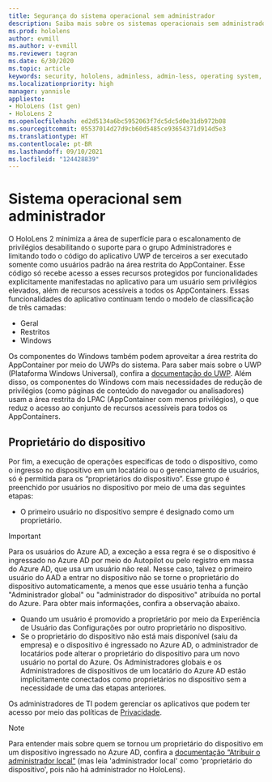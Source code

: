 ```yaml
---
title: Segurança do sistema operacional sem administrador
description: Saiba mais sobre os sistemas operacionais sem administrador, os proprietários de dispositivos e a segurança em dispositivos de realidade misturada do HoloLens.
ms.prod: hololens
author: evmill
ms.author: v-evmill
ms.reviewer: tagran
ms.date: 6/30/2020
ms.topic: article
keywords: security, hololens, adminless, admin-less, operating system, admin-less operating system, admin os, admin-less os, hololens 2, hololens2 security,
ms.localizationpriority: high
manager: yannisle
appliesto:
- HoloLens (1st gen)
- HoloLens 2
ms.openlocfilehash: ed2d5134a6bc5952063f7dc5dc5d0e31db972b08
ms.sourcegitcommit: 05537014d27d9cb60d5485ce93654371d914d5e3
ms.translationtype: HT
ms.contentlocale: pt-BR
ms.lasthandoff: 09/10/2021
ms.locfileid: "124428839"
---
```

# <a name="admin-less-operating-system"></a>Sistema operacional sem administrador

O HoloLens 2 minimiza a área de superfície para o escalonamento de privilégios desabilitando o suporte para o grupo Administradores e limitando todo o código do aplicativo UWP de terceiros a ser executado somente como usuários padrão na área restrita do AppContainer. Esse código só recebe acesso a esses recursos protegidos por funcionalidades explicitamente manifestadas no aplicativo para um usuário sem privilégios elevados, além de recursos acessíveis a todos os AppContainers.
Essas funcionalidades do aplicativo continuam tendo o modelo de classificação de três camadas:
  * Geral
  * Restritos
  * Windows

Os componentes do Windows também podem aproveitar a área restrita do AppContainer por meio do UWPs do sistema. Para saber mais sobre o UWP (Plataforma Windows Universal), confira a [documentação do UWP](/windows/uwp/). Além disso, os componentes do Windows com mais necessidades de redução de privilégios (como páginas de conteúdo do navegador ou analisadores) usam a área restrita do LPAC (AppContainer com menos privilégios), o que reduz o acesso ao conjunto de recursos acessíveis para todos os AppContainers.

## <a name="device-owner"></a>Proprietário do dispositivo

Por fim, a execução de operações específicas de todo o dispositivo, como o ingresso no dispositivo em um locatário ou o gerenciamento de usuários, só é permitida para os “proprietários do dispositivo”. Esse grupo é preenchido por usuários no dispositivo por meio de uma das seguintes etapas:
  * O primeiro usuário no dispositivo sempre é designado como um proprietário. 
> [!IMPORTANT]
>Para os usuários do Azure AD, a exceção a essa regra é se o dispositivo é ingressado no Azure AD por meio do Autopilot ou pelo registro em massa do Azure AD, que usa um usuário não real. Nesse caso, talvez o primeiro usuário do AAD a entrar no dispositivo não se torne o proprietário do dispositivo automaticamente, a menos que esse usuário tenha a função "Administrador global" ou "administrador do dispositivo" atribuída no portal do Azure. Para obter mais informações, confira a observação abaixo.  

  * Quando um usuário é promovido a proprietário por meio da Experiência de Usuário das Configurações por outro proprietário no dispositivo.
  * Se o proprietário do dispositivo não está mais disponível (saiu da empresa) e o dispositivo é ingressado no Azure AD, o administrador de locatários pode alterar o proprietário do dispositivo para um novo usuário no portal do Azure. Os Administradores globais e os Administradores de dispositivos de um locatário do Azure AD estão implicitamente conectados como proprietários no dispositivo sem a necessidade de uma das etapas anteriores.  

 Os administradores de TI podem gerenciar os aplicativos que podem ter acesso por meio das políticas de [Privacidade](/windows/client-management/mdm/policy-csp-privacy). 

> [!NOTE]
> Para entender mais sobre quem se tornou um proprietário do dispositivo em um dispositivo ingressado no Azure AD, confira a [documentação “Atribuir o administrador local”](/azure/active-directory/devices/assign-local-admin) (mas leia 'administrador local' como 'proprietário do dispositivo', pois não há administrador no HoloLens).